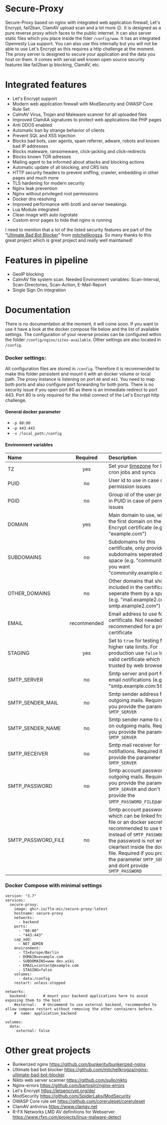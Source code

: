 # Secure-Proxy

Secure-Proxy based on nginx with integrated web application firewall, Let's Encrypt, fail2ban, ClamAV upload scan and a lot more 😉. It is designed as a pure reverse proxy which faces to the public internet. It can also server static files which you place inside the foler `/config/www`. It has an integrated Openresty Lua support. You can also use this internally but you will not be able to use Let's Encrypt as this requires a http challenge at the moment. The proxy server is designed to secure your application and the data you host on them. It comes with serval well known open source security features like fail2ban ip blocking, ClamAV, etc.


# Integrated features

- Let's Encrypt support
- Modern web application firewall with ModSecurity and OWASP Core Rule Set
- CalmAV Virus, Trojan and Maleware scanner for all uploaded files
- Improved ClamAA signatures to protect web applications like PHP pages
- Anti DDOS enabled
- Automatic ban by strange behavior of clients
- Prevent SQL and XSS Injection
- Blocks bad bots, user agents, spam referrer, adware, robots and known bad IP addresses
- Blocks maleware, ransomeware, click-jacking and click-redirects
- Blocks known TOR adresses
- Mailing agent to be informed about attacks and blocking actions
- Automatic update of all blocking, and CRS lists
- HTTP security headers to prevent sniffing, crawler, embedding in other pages and much more
- TLS hardening for modern security
- Nginx leak prevention
- Nginx without privileged root permissions
- Docker dns resolving
- Improved performance with brotli and server tweakings
- Lua Module integrated
- Clean image with auto logrotate
- Custom error pages to hide that nginx is running

I need to mention that a lot of the listed security features are part of the "[Ultimate Bad Bot Blocker](https://github.com/mitchellkrogza/nginx-ultimate-bad-bot-blocker)" from [mitchellkrogza](https://github.com/mitchellkrogza). So many thanks to this great project which is great project and really well maintained!

# Features in pipeline

- GeoIP blocking
- CalmAV file system scan. Needed Environment variables: Scan-Interval, Scan-Directories, Scan-Action, E-Mail-Report
- Single Sign On integration

# Documentation

There is no documentation at the moment, it will come soon. If you want to use it have a look at the docker compose file below and the list of available settings. The configuration of your reverse proxies can be configured within the folder `/config/nginx/sites-available`. Other settings are also located in `/config`. 

### Docker settings:
All configuration files are stored in `/config`. Therefore it is recommended to make this folder persistent and mount it with an docker volume or local path. The proxy instance is listening on port `80` and `443`. You need to map both ports and also configure port forwarding for both ports. There is no security issue if you open port 80 as there is an immediate redirect to port 443. Port 80 is only required for the initial connect of the Let's Encrypt http challenge.

#### General docker parameter
- `-p 80:80`
- `-p 443:443`
- `-v /local_path:/config`

#### Environment variables

| Name               | Required      | Description       |
| :---               |    :----:     | :---              |
| TZ                 | yes           | Set your [timezone](https://en.wikipedia.org/wiki/List_of_tz_database_time_zones) for logs, cron jobs and syncs |
| PUID               | no            | User id to use in case of permission issues |
| PGID               | no            | Group id of the user provided in PUID in case of permission issues |
| DOMAIN             | yes           | Main domain to use, will be the first domain on the Let's Encrypt certificate (e.g. "example.com") |
| SUBDOMAINS         | no            | Subdomains for this certificate, only provide the subdomains seperated by space (e.g. "community" if you want "community.example.com") |
| OTHER_DOMAINS      | no            | Other domains that should be included in the certificate, seperate them by a space (e.g. "mail.example2.com smtp.example2.com")  |
| EMAIL              | recommended   | Email address to use for the certificate. Not needed, but recommended for a proper certificate |
| STAGING            | yes           | Set to `true` for testing for higher rate limits. For production use `false` to get a valid certificate which is trusted by web browsers |
| SMTP_SERVER        | no            | Smtp server and port  for email notifications (e.g. "smtp.example.com:587" |
| SMTP_SENDER_MAIL   | no            | Smtp sender address for outgoing mails. Required if you provide the parameter `SMTP_SERVER` |
| SMTP_SENDER_NAME   | no            | Smtp sender name to display on outgoing mails. Required if you provide the parameter `SMTP_SERVER` |
| SMTP_RECEIVER      | no            | Smtp mail receiver for your notifiations. Required if you provide the parameter `SMTP_SERVER` |
| SMTP_PASSWORD      | no            | Smtp account password for outgoing mails. Required if you provide the parameter `SMTP_SERVER` and don't provide the `SMTP_PASSWORD_FILE`parameter |
| SMTP_PASSWORD_FILE | no            | Smtp account password which can be linked from a file or an docker secret. It is recommended to use this instead of `SMTP_PASSWORD` as the password is not written in cleartext inside the docker file. Required if you provide the parameter `SMTP_SERVER` and dont provide `SMTP_PASSWORD` |


### Docker Compose with minimal settings

```
version: "3.7"
services:
  secure-proxy:
    image: ghcr.io/flo-mic/secure-proxy:latest
    hostname: secure-proxy
    networks: 
      - backend
    ports:
      - "80:80"
      - "443:443"
    cap_add:
      - NET_ADMIN
    environment:
      - TZ=Europe/Berlin
      - DOMAIN=example.com   
      - SUBDOMAINS=www dev.wiki
      - EMAIL=contact@example.com
      - STAGING=false
    volumes:
      - data:/config
    restart: unless-stopped
    
networks:
  backend:       # mount your backend applications here to avoid exposing them to the host
    #external:   # Uncommend to use external backend, recommended to allow compose restart without removing the other containers before.
    #  name: application_backend
    
volumes:
  data:
     external: false
```


# Other great projects

- Bunkerized nginx https://github.com/bunkerity/bunkerized-nginx
- Ultimate bad bot blocker https://github.com/mitchellkrogza/nginx-ultimate-bad-bot-blocker
- Nikto web server scanner https://github.com/sullo/nikto
- Nginx-errors https://github.com/bartosjiri/nginx-errors
- Let's Encrypt https://letsencrypt.org/de/
- ModSecurity https://github.com/SpiderLabs/ModSecurity
- OWASP Core rule set https://github.com/coreruleset/coreruleset
- ClamAV antivirus https://www.clamav.net
- R-FX Networks LMD AV definitions for Webserver https://www.rfxn.com/projects/linux-malware-detect

